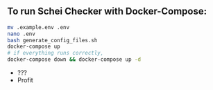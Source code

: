 ## To run Schei Checker with Docker-Compose:

```bash
mv .example.env .env
nano .env
bash generate_config_files.sh
docker-compose up
# if everything runs correctly,
docker-compose down && docker-compose up -d
```

- ???
- Profit
